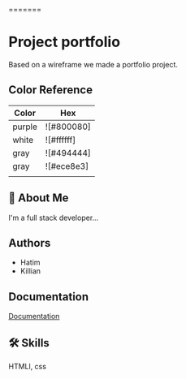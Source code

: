 

=======
# Project portfolio

Based on a wireframe we made a portfolio project.

## Color Reference

| Color             | Hex                                                                |
| ----------------- | ------------------|
| purple            |    ![#800080]     |
| white             |    ![#ffffff]     |
| gray              |    ![#494444]     |
| gray              |    ![#ece8e3]     |
|                   |                   |

## 🚀 About Me

I'm a full stack developer...

## Authors

- Hatim
- Killian 

## Documentation

[Documentation](https://tailwindcss.com/)

## 🛠 Skills

 HTMLl, css

